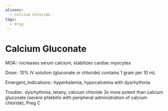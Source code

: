```yaml
---
aliases:
  - Calcium Chloride
tags:
  - drug
---
```

# Calcium Gluconate  
  
MOA:: increases serum calcium, stabilizes cardiac myocytes  
  
Dose:: 10% IV solution (gluconate or chloride) contains 1 gram per 10 mL  
  
Emergent_Indications:: hyperkalemia, hypocalcemia with dysrhythmia  
  
Trouble:: dysrhythmia, tetany, calcium chloride 3x more potent than calcium gluconate (severe phlebitis with peripheral administration of calcium chloride), Preg C